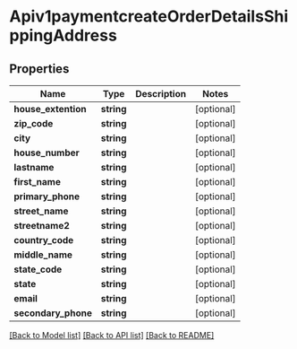 # Apiv1paymentcreateOrderDetailsShippingAddress

## Properties
Name | Type | Description | Notes
------------ | ------------- | ------------- | -------------
**house_extention** | **string** |  | [optional] 
**zip_code** | **string** |  | [optional] 
**city** | **string** |  | [optional] 
**house_number** | **string** |  | [optional] 
**lastname** | **string** |  | [optional] 
**first_name** | **string** |  | [optional] 
**primary_phone** | **string** |  | [optional] 
**street_name** | **string** |  | [optional] 
**streetname2** | **string** |  | [optional] 
**country_code** | **string** |  | [optional] 
**middle_name** | **string** |  | [optional] 
**state_code** | **string** |  | [optional] 
**state** | **string** |  | [optional] 
**email** | **string** |  | [optional] 
**secondary_phone** | **string** |  | [optional] 

[[Back to Model list]](../../README.md#documentation-for-models) [[Back to API list]](../../README.md#documentation-for-api-endpoints) [[Back to README]](../../README.md)

